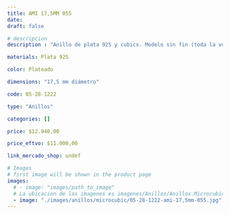 ```yaml
---
title: AMI 17,5MM 055
date: 
draft: false

# descripcion
description : "Anillo de plata 925 y cubics. Modelo sin fin (toda la vuelta completa del anillo con cubics). Espectacular!"

materials: Plata 925

color: Plateado

dimensions: "17,5 mm diámetro"

code: 05-28-1222

type: "Anillos"

categories: []

price: $12.940,00

price_eftvo: $11.000,00

link_mercado_shop: undef

# Images
# first image will be shown in the product page
images:
  # - image: "images/path_to_image"
  # La ubicacion de las imagenes es imagenes/Anillos/Anillos.Microcubic/05-28-1222-ami-17,5mm-055
  - image: "./images/anillos/microcubic/05-28-1222-ami-17,5mm-055.jpg"
---
```

